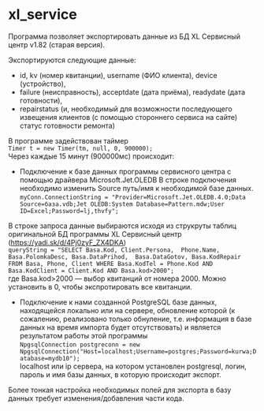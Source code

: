 # xl_service

Программа позволяет экспортировать данные из БД XL Сервисный центр v1.82 (старая версия).

Экспортируются следующие данные:
- id, kv (номер квитанции), username (ФИО клиента), device (устройство), 
- failure (неисправность), acceptdate (дата приёма), readydate (дата готовности),
-  repairstatus (и, необходимый для возможности последующего извещения клиентов (с помощью стороннего сервиса на сайте) статус готовности ремонта)


В программе задействован таймер  
`Timer t = new Timer(tm, null, 0, 900000);`  
Через каждые 15 минут (900000мс) происходит:  
* Подключение к базе данных программы сервисного центра с помощью драйвера Microsoft.Jet.OLEDB 
В строке подключения необходимо изменить Source путь/имя к необходимой базе данных.  
`myConn.ConnectionString = "Provider=Microsoft.Jet.OLEDB.4.0;Data Source=база.vdb;Jet OLEDB:System Database=Pattern.mdw;User ID=Excel;Password=lj,thvfy";`
  
В строке запроса данные выбираются исходя из струкруты таблиц оригинальной БД программы XL Сервисный центр (https://yadi.sk/d/4Pj0zyF_ZX4DKA)  
`queryString = "SELECT Basa.Kod, Client.Persona,  Phone.Name, Basa.PolomkaDesc, Basa.DataPrihod,  Basa.DataGotov, Basa.KodRepair FROM Basa, Phone, Client WHERE Basa.KodTel = Phone.Kod AND Basa.KodClient = Client.Kod AND Basa.kod>2000";`  
где Basa.kod>2000  — выбор квитанций от номера 2000. Можно установить в 0, чтобы экспротировать все квитанции.
 
 
* Подключение к нами созданной PostgreSQL базе данных, находящейся локально или на сервере,
обновление которой (к сожалению, реализовано только обнуление, т.е. информация в базе данных на время импорта будет отсутствовать)
и является результатом работы этой программы  
`NpgsqlConnection postgreconn = new NpgsqlConnection("Host=localhost;Username=postgres;Password=kurwa;Database=mydb10");`  
localhost или ip сервера, на котором установлен postgresql, логин, пароль и имя базы данных, в которую происходит экспорт.

Более тонкая настройка необходимых полей для экспорта в базу данных требует изменения/добавления части кода.

